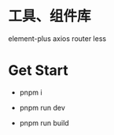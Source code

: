 # 工具、组件库

element-plus axios router less

# Get Start

* pnpm i

* pnpm run dev

* pnpm run build


